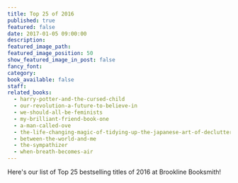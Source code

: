 ```yaml
---
title: Top 25 of 2016
published: true
featured: false
date: 2017-01-05 09:00:00
description:
featured_image_path:
featured_image_position: 50
show_featured_image_in_post: false
fancy_font:
category:
book_available: false
staff:
related_books:
  - harry-potter-and-the-cursed-child
  - our-revolution-a-future-to-believe-in
  - we-should-all-be-feminists
  - my-brilliant-friend-book-one
  - a-man-called-ove
  - the-life-changing-magic-of-tidying-up-the-japanese-art-of-decluttering-and-organizing
  - between-the-world-and-me
  - the-sympathizer
  - when-breath-becomes-air
---
```



Here's our list of Top 25 bestselling titles of 2016 at Brookline Booksmith!